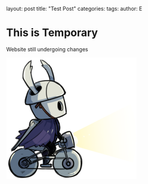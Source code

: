 layout: post
title: "Test Post"
categories:
tags:
author: E

# This is Temporary
Website still undergoing changes

![alt text](https://github.com/LegerChronicle/LegerChronicle.github.io/raw/master/img/KnightBike.png "Hollow Knight on a Bike")
